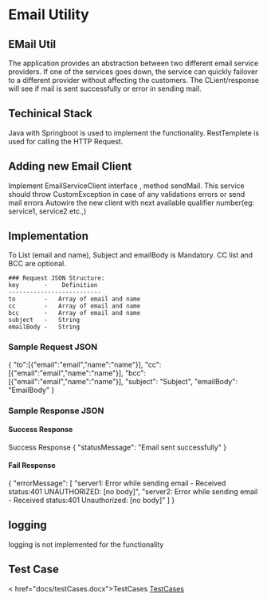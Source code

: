 Email Utility
============
## EMail Util 
The application provides an abstraction between two different email service providers. If one of  the services goes down, the service can quickly failover to a different provider without affecting the customers. 
The CLient/response will see if mail is sent successfully or error in sending mail.

## Techinical Stack
Java with Springboot is used to implement the functionality.
RestTemplete is used for calling the HTTP Request.

## Adding new Email Client
Implement EmailServiceClient interface , method sendMail.
This service should throw CustomException in case of any validations errors or send mail errors
Autowire the new client with next available qualifier number(eg: service1, service2 etc.,)
## Implementation
To List (email and name), Subject and emailBody is Mandatory. 
CC list and BCC are optional.

    ### Request JSON Structure:
    key       -    Definition
    --------------------------
    to        -   Array of email and name
    cc        -   Array of email and name
    bcc       -   Array of email and name
    subject   -   String
    emailBody -   String

### Sample Request JSON
{
"to":[{"email":"email","name":"name"}],
"cc":[{"email":"email","name":"name"}],
"bcc":[{"email":"email","name":"name"}],
"subject": "Subject",
"emailBody": "EmailBody"
}
### Sample Response JSON
#### Success Response
 Success Response
{
"statusMessage": "Email sent successfully"
}
#### Fail Response
{
    "errorMessage": [
        "server1: Error while sending email - Received status:401 UNAUTHORIZED: [no body]",
        "server2: Error while sending email - Received status:401 Unauthorized: [no body]"
    ]
    }
## logging
logging is not implemented for the functionality

## Test Case
< href="docs/testCases.docx">TestCases</href>
[TestCases](docs/testCases.docx)